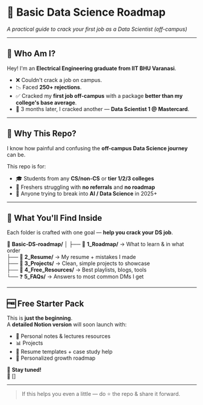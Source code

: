 # 🚀 Basic Data Science Roadmap  
*A practical guide to crack your first job as a Data Scientist (off-campus)*  

---

## 👋 Who Am I?

Hey! I'm an **Electrical Engineering graduate from IIT BHU Varanasi**.

- ❌ Couldn't crack a job on campus.  
- 📉 Faced **250+ rejections**.  
- ✅ Cracked my **first job off-campus** with a package **better than my college's base average**.  
- 🧠 3 months later, I cracked another — **Data Scientist 1 @ Mastercard**.  

---

## 🎯 Why This Repo?

I know how painful and confusing the **off-campus Data Science journey** can be.

This repo is for:

- 🎓 Students from any **CS/non-CS** or **tier 1/2/3 colleges**  
- 💼 Freshers struggling with **no referrals** and **no roadmap**  
- 🧠 Anyone trying to break into **AI / Data Science** in 2025+  

---

## 📁 What You'll Find Inside

Each folder is crafted with one goal — **help you crack your DS job**.

📂 **Basic-DS-roadmap/**
│
├── 📘 **1_Roadmap/** → What to learn & in what order  
├── 📄 **2_Resume/** → My resume + mistakes I made  
├── 🧪 **3_Projects/** → Clean, simple projects to showcase  
├── 🔗 **4_Free_Resources/** → Best playlists, blogs, tools  
└── ❓ **5_FAQs/** → Answers to most common DMs I get  


---

## 🆓 Free Starter Pack

This is **just the beginning**.  
A **detailed Notion version** will soon launch with:

- 📝 Personal notes & lectures resources
- 📊 Projects
- 📄 Resume templates + case study help  
- 🎯 Personalized growth roadmap  

📌 **Stay tuned!**  
📎 []

---

> If this helps you even a little — do ⭐ the repo & share it forward.
